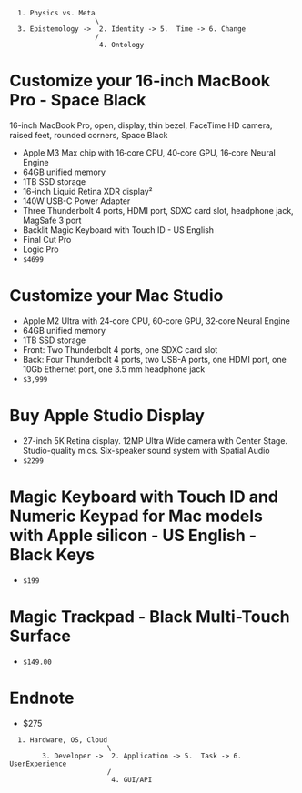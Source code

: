 ```
  1. Physics vs. Meta
                     \
  3. Epistemology ->  2. Identity -> 5.  Time -> 6. Change
                     /
                      4. Ontology
```


# Customize your 16‑inch MacBook Pro - Space Black
16-inch MacBook Pro, open, display, thin bezel, FaceTime HD camera, raised feet, rounded corners, Space Black

- Apple M3 Max chip with 16‑core CPU, 40‑core GPU, 16‑core Neural Engine
- 64GB unified memory
- 1TB SSD storage
- 16-inch Liquid Retina XDR display²
- 140W USB-C Power Adapter
- Three Thunderbolt 4 ports, HDMI port, SDXC card slot, headphone jack, MagSafe 3 port
- Backlit Magic Keyboard with Touch ID - US English
- Final Cut Pro
- Logic Pro
- `$4699`

# Customize your Mac Studio
- Apple M2 Ultra with 24‑core CPU, 60‑core GPU, 32‑core Neural Engine
- 64GB unified memory
- 1TB SSD storage
- Front: Two Thunderbolt 4 ports, one SDXC card slot
- Back: Four Thunderbolt 4 ports, two USB-A ports, one HDMI port, one 10Gb Ethernet port, one 3.5 mm headphone jack
- `$3,999`

# Buy Apple Studio Display
- 27-inch 5K Retina display. 12MP Ultra Wide camera with Center Stage. Studio-quality mics. Six-speaker sound system with Spatial Audio
- `$2299`

# Magic Keyboard with Touch ID and Numeric Keypad for Mac models with Apple silicon - US English - Black Keys
- `$199`

# Magic Trackpad - Black Multi-Touch Surface
- `$149.00`

# Endnote
- $275

```
  1. Hardware, OS, Cloud
                        \
        3. Developer ->  2. Application -> 5.  Task -> 6. UserExperience
                        /
                         4. GUI/API
```
